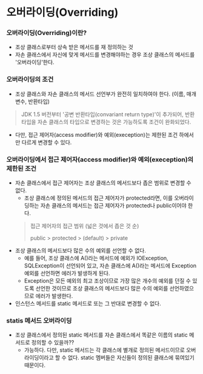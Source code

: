 # 오버라이딩(Overriding)

### 오버라이딩(Overriding)이란?
* 조상 클래스로부터 상속 받은 메서드를 재 정의하는 것
* 자손 클래스에서 자신에 맞게 메서드를 변경해야하는 경우 조상 클래스의 메서드를 '오버라이딩'한다.

### 오버라이딩의 조건
* 조상 클래스와 자손 클래스의 메서드 선언부가 완전히 일치하여야 한다. (이름, 매개변수, 반환타입)
> JDK 1.5 버전부터 '공변 반환타입(convariant return type)'이 추가되어, 반환타입을 자손 클래스의 타입으로 변경하는 것은 가능하도록 조건이 완화되었다.
* 다만, 접근 제어자(access modifier)와 예외(exeception)는 제한된 조건 하에서만 다르게 변경할 수 있다.

### 오버라이딩에서 접근 제어자(access modifier)와 예외(exeception)의 제한된 조건
* 자손 클래스에서 접근 제어자는 조상 클래스의 메서드보다 좁은 범위로 변경할 수 없다.
  * 조상 클래스에 정의된 메서드의 접근 제어자가 protected라면, 이를 오버라이딩하는 자손 클래스의 메서드는 접근 제어자가 protected나 public이어야 한다.
  > 접근 제어자의 접근 범위 (넓은 것에서 좁은 것 순)
  >
  > public > protected > (default) > private
* 조상 클래스의 메서드보다 많은 수의 예외를 선언할 수 없다.
  * 예를 들어, 조상 클래스에 A()라는 메서드에 예외가 IOException, SQLException이 선언되어 있고, 자손 클래스에 A()라는 메서드에 Exception 예외를 선언하면 에러가 발생하게 된다.
  * Exception은 모든 예외의 최고 조상이므로 가장 많은 개수의 예외를 던질 수 있도록 선언한 것이므로 조상 클래스의 메서드보다 많은 수의 예외를 선언하였으므로 에러가 발생한다.
* 인스턴스 메서드를 static 메서드로 또는 그 반대로 변경할 수 없다.

### statis 메서드 오버라이딩
* 조상 클래스에서 정의된 static 메서드를 자손 클래스에서 똑같은 이름의 static 메서드로 정의할 수 있을까??
  * 가능하다. 다만, static 메서드는 각 클래스에 별개로 정의된 메서드이므로 오버라이딩이라고 할 수 없다. static 멤버들은 자신들이 정의된 클래스에 묶여있기 때문이다.   
